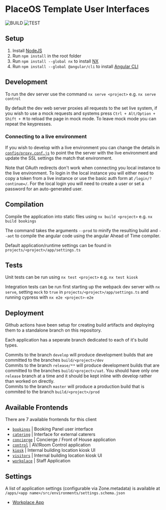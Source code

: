 # PlaceOS Template User Interfaces

![BUILD](https://github.com/placeos/user-interfaces/workflows/BUILD/badge.svg)
![TEST](https://github.com/placeos/user-interfaces/workflows/TEST/badge.svg)

## Setup

1. Install [NodeJS](https://nodejs.org/en/download/current/)
1. Run `npm install` in the root folder
1. Run `npm install --global nx` to install [NX](https://github.com/nrwl/nx)
1. Run `npm install --global @angular/cli` to install [Angular CLI](https://github.com/angular/angular-cli)

## Development

To run the dev server use the command `nx serve <project>` e.g. `nx serve control`

By default the dev web server proxies all requests to the set live system, if you wish to use a mock requests and systems press `Ctrl + Alt/Option + Shift + M` to reload the page in mock mode. To leave mock mode you can repeat the keypresses.

### Connecting to a live environment

If you wish to develop with a live environment you can change the details in [`config/proxy.conf.js`](./config/proxy.conf.js)
to point the the server with the live environment and update the SSL settings the match that environment.

Note that OAuth redirects don't work when connecting you local instance to the live environment.
To login in the local instance you will either need to copy a token from a live instance or use the basic auth form at `/login/?continue=/`. For the local login you will need to create a user or set a password for an auto-generated user.


## Compilation

Compile the application into static files using `nx build <project>` e.g. `nx build bookings`

The command takes the arguments `--prod` to minify the resulting build and `--aot` to compile the angular code using the angular Ahead of Time compiler.

Default application/runtime settings can be found in `projects/<project>/app/settings.ts`

## Tests

Unit tests can be run using `nx test <project>` e.g. `nx test kiosk`

Integration tests can be run first starting up the webpack dev server with `nx serve`, setting `mock` to `true` in `projects/<project>/app/settings.ts` and running cypress with `nx e2e <project>-e2e`

## Deployment

Github actions have been setup for creating build artifacts and deploying them to a standalone branch on this repository.

Each application has a seperate branch dedicated to each of it's build types.

Commits to the branch `develop` will produce development builds that are committed to the branches `build/<project>/dev`  
Commits to the branch `release/**` will produce development builds that are committed to the branches `build/<project>/uat`.
You should have only one `release` branch at a time and it should be kept inline with develop rather than worked on directly.  
Commits to the branch `master` will produce a production build that is commited to the branch `build/<project>/prod`  

## Available Frontends

There are 7 available frontends for this client

-   [`bookings`](./apps/booking-panel/README.md) | Booking Panel user interface
-   [`catering`](./apps/caterers-ui/README.md) | Interface for external caterers
-   [`concierge`](./apps/concierge/README.md) | Concierge / Front of House application
-   [`control`](./apps/control/README.md) | AV/Room Control application
-   [`kiosk`](./apps/map-kiosk/README.md) | Internal building location kiosk UI
-   [`visitors`](./apps/visitor-kiosk/README.md) | Internal building location kiosk UI
-   [`workplace`](./apps/workplace/README.md) | Staff Application


## Settings

A list of application settings (configurable via Zone.metadata) is available at `/apps/<app name>/src/environments/settings.schema.json`

* [Workplace App](https://github.com/PlaceOS/user-interfaces/blob/master/apps/workplace/src/environments/settings.ts)
